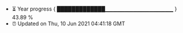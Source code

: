 - ⏳ Year progress { █████████████▁▁▁▁▁▁▁▁▁▁▁▁▁▁▁▁▁ } 43.89 %
- ⏰ Updated on Thu, 10 Jun 2021 04:41:18 GMT

